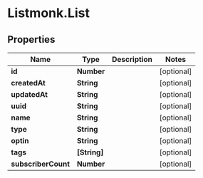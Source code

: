 # Listmonk.List

## Properties

Name | Type | Description | Notes
------------ | ------------- | ------------- | -------------
**id** | **Number** |  | [optional] 
**createdAt** | **String** |  | [optional] 
**updatedAt** | **String** |  | [optional] 
**uuid** | **String** |  | [optional] 
**name** | **String** |  | [optional] 
**type** | **String** |  | [optional] 
**optin** | **String** |  | [optional] 
**tags** | **[String]** |  | [optional] 
**subscriberCount** | **Number** |  | [optional] 


